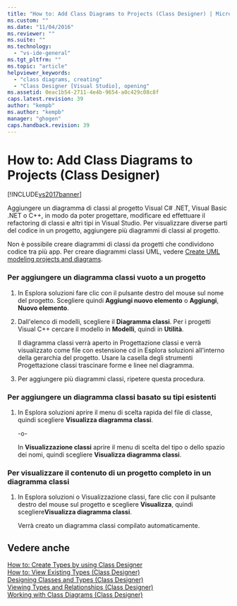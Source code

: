 ```yaml
---
title: "How to: Add Class Diagrams to Projects (Class Designer) | Microsoft Docs"
ms.custom: ""
ms.date: "11/04/2016"
ms.reviewer: ""
ms.suite: ""
ms.technology: 
  - "vs-ide-general"
ms.tgt_pltfrm: ""
ms.topic: "article"
helpviewer_keywords: 
  - "class diagrams, creating"
  - "Class Designer [Visual Studio], opening"
ms.assetid: 0eac1b54-2711-4e4b-9654-a0c429c08c8f
caps.latest.revision: 39
author: "kempb"
ms.author: "kempb"
manager: "ghogen"
caps.handback.revision: 39
---
```

# How to: Add Class Diagrams to Projects (Class Designer)
[!INCLUDE[vs2017banner](../code-quality/includes/vs2017banner.md)]

Aggiungere un diagramma di classi al progetto Visual C\# .NET, Visual Basic .NET o C\+\+, in modo da poter progettare, modificare ed effettuare il refactoring di classi e altri tipi in Visual Studio.  Per visualizzare diverse parti del codice in un progetto, aggiungere più diagrammi di classi al progetto.  
  
 Non è possibile creare diagrammi di classi da progetti che condividono codice tra più app.  Per creare diagrammi classi UML, vedere [Create UML modeling projects and diagrams](../modeling/create-uml-modeling-projects-and-diagrams.md).  
  
### Per aggiungere un diagramma classi vuoto a un progetto  
  
1.  In Esplora soluzioni fare clic con il pulsante destro del mouse sul nome del progetto.  Scegliere quindi **Aggiungi nuovo elemento** o **Aggiungi**, **Nuovo elemento**.  
  
2.  Dall'elenco di modelli, scegliere il **Diagramma classi**.  Per i progetti Visual C\+\+ cercare il modello in **Modelli**, quindi in **Utilità**.  
  
     Il diagramma classi verrà aperto in Progettazione classi e verrà visualizzato come file con estensione cd in Esplora soluzioni all'interno della gerarchia del progetto.  Usare la casella degli strumenti Progettazione classi trascinare forme e linee nel diagramma.  
  
3.  Per aggiungere più diagrammi classi, ripetere questa procedura.  
  
### Per aggiungere un diagramma classi basato su tipi esistenti  
  
1.  In Esplora soluzioni aprire il menu di scelta rapida del file di classe, quindi scegliere **Visualizza diagramma classi**.  
  
     \-o\-  
  
     In **Visualizzazione classi** aprire il menu di scelta del tipo o dello spazio dei nomi, quindi scegliere **Visualizza diagramma classi**.  
  
### Per visualizzare il contenuto di un progetto completo in un diagramma classi  
  
1.  In Esplora soluzioni o Visualizzazione classi, fare clic con il pulsante destro del mouse sul progetto e scegliere **Visualizza**, quindi scegliere**Visualizza diagramma classi**.  
  
     Verrà creato un diagramma classi compilato automaticamente.  
  
## Vedere anche  
 [How to: Create Types by using Class Designer](../ide/how-to-create-types-by-using-class-designer.md)   
 [How to: View Existing Types \(Class Designer\)](../Topic/How%20to:%20View%20Existing%20Types%20\(Class%20Designer\).md)   
 [Designing Classes and Types \(Class Designer\)](../ide/designing-classes-and-types-class-designer.md)   
 [Viewing Types and Relationships \(Class Designer\)](../ide/viewing-types-and-relationships-class-designer.md)   
 [Working with Class Diagrams \(Class Designer\)](../ide/working-with-class-diagrams-class-designer.md)